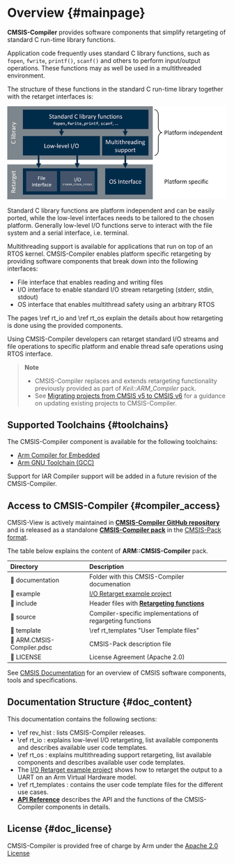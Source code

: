 # Overview {#mainpage}

**CMSIS-Compiler** provides software components that simplify retargeting of standard C run-time library functions.

Application code frequently uses standard C library functions, such as `fopen`, `fwrite`, `printf()`, `scanf()` and others to perform input/output operations. These functions may as well be used in a multithreaded environment.

The structure of these functions in the standard C run-time library together with the retarget interfaces is:

![Software Structure Overview](./images/overview.png)

Standard C library functions are platform independent and can be easily ported, while the low-level interfaces needs to be tailored to the chosen platform. Generally low-level I/O functions serve to interact with the file system and a serial interface, i.e. terminal.

Multithreading support is available for applications that run on top of an RTOS kernel. CMSIS-Compiler enables platform specific retargeting by providing software components that break down into the following interfaces:

 - File interface that enables reading and writing files
 - I/O interface to enable standard I/O stream retargeting (stderr, stdin, stdout)
 - OS interface that enables multithread safety using an arbitrary RTOS

The pages \ref rt_io and \ref rt_os explain the details about how retargeting is done using the provided components.

Using CMSIS-Compiler developers can retarget standard I/O streams and file operations to specific platform and enable thread safe operations using RTOS interface.

> **Note**
> - CMSIS-Compiler replaces and extends retargeting functionality previously provided as part of *Keil::ARM_Compiler* pack.
> - See [Migrating projects from CMSIS v5 to CMSIS v6](https://learn.arm.com/learning-paths/microcontrollers/project-migration-cmsis-v6) for a guidance on updating existing projects to CMSIS-Compiler.

## Supported Toolchains {#toolchains}

The CMSIS-Compiler component is available for the following toolchains:

 - [Arm Compiler for Embedded](https://developer.arm.com/Tools%20and%20Software/Arm%20Compiler%20for%20Embedded)
 - [Arm GNU Toolchain (GCC)](https://developer.arm.com/Tools%20and%20Software/GNU%20Toolchain)

Support for IAR Compiler support will be added in a future revision of the CMSIS-Compiler.

## Access to CMSIS-Compiler {#compiler_access}

CMSIS-View is actively maintained in [**CMSIS-Compiler GitHub repository**](https://github.com/ARM-software/CMSIS-Compiler) and is released as a standalone [**CMSIS-Compiler pack**](https://www.keil.arm.com/packs/cmsis-compiler-arm/versions/) in the [CMSIS-Pack format](https://open-cmsis-pack.github.io/Open-CMSIS-Pack-Spec/main/html/index.html).

The table below explains the content of **ARM::CMSIS-Compiler** pack.

 Directory                             | Description
:--------------------------------------|:------------------------------------------------------
 📂 documentation                      | Folder with this CMSIS-Compiler documenation
 📂 example                            | [I/O Retarget example project](../../example/README.md)
 📂 include                            | Header files with [**Retargeting functions**](modules.html)
 📂 source                             | Compiler-specific implementations of regargeting functions
 📂 template                           | \ref rt_templates "User Template files"
 📄 ARM.CMSIS-Compiler.pdsc            | CMSIS-Pack description file
 📄 LICENSE                            | License Agreement (Apache 2.0)

See [CMSIS Documentation](https://arm-software.github.io/CMSIS_6/) for an overview of CMSIS software components, tools and specifications.

## Documentation Structure {#doc_content}

This documentation contains the following sections:

 - \ref rev_hist : lists CMSIS-Compiler releases.
 - \ref rt_io : explains low-level I/O retargeting, list available components and describes available user code templates.
 - \ref rt_os : explains multithreading support retargeting, list available components and describes available user code templates.
 - The [I/O Retarget example project](../../example/README.md) shows how to retarget the output to a UART on an Arm Virtual Hardware model.
 - \ref rt_templates : contains the user code template files for the different use cases.
 - [**API Reference**](modules.html) describes the API and the functions of the CMSIS-Compiler components in details.



## License {#doc_license}

CMSIS-Compiler is provided free of charge by Arm under the [Apache 2.0 License](https://raw.githubusercontent.com/ARM-software/CMSIS-Compiler/main/LICENSE)
